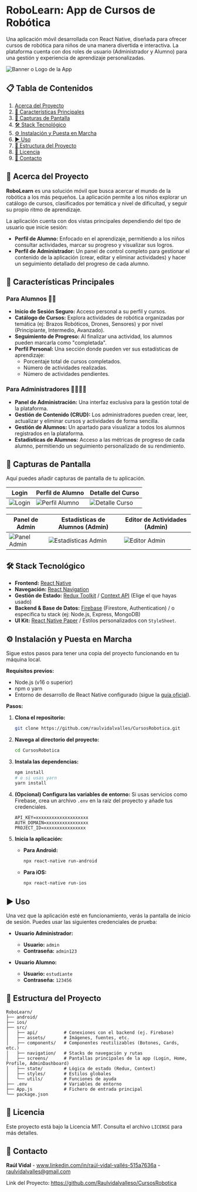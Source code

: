 # RoboLearn: App de Cursos de Robótica

Una aplicación móvil desarrollada con React Native, diseñada para ofrecer cursos de robótica para niños de una manera divertida e interactiva. La plataforma cuenta con dos roles de usuario (Administrador y Alumno) para una gestión y experiencia de aprendizaje personalizadas.

![Banner o Logo de la App](https://via.placeholder.com/800x200.png?text=RoboLearn+App)

## 📋 Tabla de Contenidos

1.  [Acerca del Proyecto](#-acerca-del-proyecto)
2.  [🚀 Características Principales](#-características-principales)
3.  [📸 Capturas de Pantalla](#-capturas-de-pantalla)
4.  [🛠️ Stack Tecnológico](#-stack-tecnológico)
5.  [⚙️ Instalación y Puesta en Marcha](#-instalación-y-puesta-en-marcha)
6.  [▶️ Uso](#-uso)
7.  [📂 Estructura del Proyecto](#-estructura-del-proyecto)
8.  [📄 Licencia](#-licencia)
9.  [📧 Contacto](#-contacto)

## 🤖 Acerca del Proyecto

**RoboLearn** es una solución móvil que busca acercar el mundo de la robótica a los más pequeños. La aplicación permite a los niños explorar un catálogo de cursos, clasificados por temática y nivel de dificultad, y seguir su propio ritmo de aprendizaje.

La aplicación cuenta con dos vistas principales dependiendo del tipo de usuario que inicie sesión:

*   **Perfil de Alumno:** Enfocado en el aprendizaje, permitiendo a los niños consultar actividades, marcar su progreso y visualizar sus logros.
*   **Perfil de Administrador:** Un panel de control completo para gestionar el contenido de la aplicación (crear, editar y eliminar actividades) y hacer un seguimiento detallado del progreso de cada alumno.

## 🚀 Características Principales

### Para Alumnos 👦👧

*   **Inicio de Sesión Seguro:** Acceso personal a su perfil y cursos.
*   **Catálogo de Cursos:** Explora actividades de robótica organizadas por temática (ej: Brazos Robóticos, Drones, Sensores) y por nivel (Principiante, Intermedio, Avanzado).
*   **Seguimiento de Progreso:** Al finalizar una actividad, los alumnos pueden marcarla como "completada".
*   **Perfil Personal:** Una sección donde pueden ver sus estadísticas de aprendizaje:
    *   Porcentaje total de cursos completados.
    *   Número de actividades realizadas.
    *   Número de actividades pendientes.

### Para Administradores 👨‍💼👩‍💼

*   **Panel de Administración:** Una interfaz exclusiva para la gestión total de la plataforma.
*   **Gestión de Contenido (CRUD):** Los administradores pueden crear, leer, actualizar y eliminar cursos y actividades de forma sencilla.
*   **Gestión de Alumnos:** Un apartado para visualizar a todos los alumnos registrados en la plataforma.
*   **Estadísticas de Alumnos:** Acceso a las métricas de progreso de cada alumno, permitiendo un seguimiento personalizado de su rendimiento.

## 📸 Capturas de Pantalla

Aquí puedes añadir capturas de pantalla de tu aplicación.

| Login                               | Perfil de Alumno                       | Detalle del Curso                       |
| ----------------------------------- | -------------------------------------- | --------------------------------------- |
| ![Login](capturas/login.png) | ![Perfil Alumno](capturas/perfilAlumno.png) | ![Detalle Curso](capturas/detalleCurso.png) |

| Panel de Admin                         | Estadísticas de Alumnos (Admin)             | Editor de Actividades (Admin)                   |
| -------------------------------------- | --------------------------------------------- | ----------------------------------------------- |
| ![Panel Admin](capturas/estadisticasAlumnos.png) | ![Estadísticas Admin](capturas/estadisticaAlumno2.png) | ![Editor Admin](capturas/editorActividades.png) |

## 🛠️ Stack Tecnológico

*   **Frontend:** [React Native](https://reactnative.dev/)
*   **Navegación:** [React Navigation](https://reactnavigation.org/)
*   **Gestión de Estado:** [Redux Toolkit](https://redux-toolkit.js.org/) / [Context API](https://es.reactjs.org/docs/context.html) (Elige el que hayas usado)
*   **Backend & Base de Datos:** [Firebase](https://firebase.google.com/) (Firestore, Authentication) / o especifica tu stack (ej: Node.js, Express, MongoDB)
*   **UI Kit:** [React Native Paper](https://callstack.github.io/react-native-paper/) / Estilos personalizados con `StyleSheet`.

## ⚙️ Instalación y Puesta en Marcha

Sigue estos pasos para tener una copia del proyecto funcionando en tu máquina local.

**Requisitos previos:**
*   Node.js (v16 o superior)
*   npm o yarn
*   Entorno de desarrollo de React Native configurado (sigue la [guía oficial](https://reactnative.dev/docs/environment-setup)).

**Pasos:**

1.  **Clona el repositorio:**
    ```bash
    git clone https://github.com/raulvidalvalles/CursosRobotica.git
    ```

2.  **Navega al directorio del proyecto:**
    ```bash
    cd CursosRobotica
    ```

3.  **Instala las dependencias:**
    ```bash
    npm install
    # o si usas yarn
    yarn install
    ```

4.  **(Opcional) Configura las variables de entorno:**
    Si usas servicios como Firebase, crea un archivo `.env` en la raíz del proyecto y añade tus credenciales.
    ```
    API_KEY=xxxxxxxxxxxxxxxxxxxx
    AUTH_DOMAIN=xxxxxxxxxxxxxxxx
    PROJECT_ID=xxxxxxxxxxxxxxxx
    ```

5.  **Inicia la aplicación:**
    *   **Para Android:**
        ```bash
        npx react-native run-android
        ```
    *   **Para iOS:**
        ```bash
        npx react-native run-ios
        ```

## ▶️ Uso

Una vez que la aplicación esté en funcionamiento, verás la pantalla de inicio de sesión. Puedes usar las siguientes credenciales de prueba:

*   **Usuario Administrador:**
    *   **Usuario:** `admin`
    *   **Contraseña:** `admin123`

*   **Usuario Alumno:**
    *   **Usuario:** `estudiante`
    *   **Contraseña:** `123456`

## 📂 Estructura del Proyecto

```
RoboLearn/
├── android/
├── ios/
├── src/
│   ├── api/          # Conexiones con el backend (ej. Firebase)
│   ├── assets/       # Imágenes, fuentes, etc.
│   ├── components/   # Componentes reutilizables (Botones, Cards, etc.)
│   ├── navigation/   # Stacks de navegación y rutas
│   ├── screens/      # Pantallas principales de la app (Login, Home, Profile, AdminDashboard)
│   ├── state/        # Lógica de estado (Redux, Context)
│   ├── styles/       # Estilos globales
│   └── utils/        # Funciones de ayuda
├── .env              # Variables de entorno
├── App.js            # Fichero de entrada principal
└── package.json
```

## 📄 Licencia

Este proyecto está bajo la Licencia MIT. Consulta el archivo `LICENSE` para más detalles.

## 📧 Contacto

**Raúl Vidal** - www.linkedin.com/in/raúl-vidal-vallés-515a7636a - raulvidalvalles@gmail.com

Link del Proyecto: https://github.com/Raulvidalvalleso/CursosRobotica
